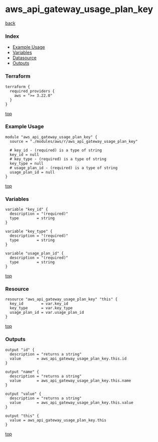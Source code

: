 # aws_api_gateway_usage_plan_key

[back](../aws.md)

### Index

- [Example Usage](#example-usage)
- [Variables](#variables)
- [Datasource](#datasource)
- [Outputs](#outputs)

### Terraform

```hcl
terraform {
  required_providers {
    aws = ">= 3.22.0"
  }
}
```

[top](#index)

### Example Usage

```hcl
module "aws_api_gateway_usage_plan_key" {
  source = "./modules/aws/r/aws_api_gateway_usage_plan_key"

  # key_id - (required) is a type of string
  key_id = null
  # key_type - (required) is a type of string
  key_type = null
  # usage_plan_id - (required) is a type of string
  usage_plan_id = null
}
```

[top](#index)

### Variables

```hcl
variable "key_id" {
  description = "(required)"
  type        = string
}

variable "key_type" {
  description = "(required)"
  type        = string
}

variable "usage_plan_id" {
  description = "(required)"
  type        = string
}
```

[top](#index)

### Resource

```hcl
resource "aws_api_gateway_usage_plan_key" "this" {
  key_id        = var.key_id
  key_type      = var.key_type
  usage_plan_id = var.usage_plan_id
}
```

[top](#index)

### Outputs

```hcl
output "id" {
  description = "returns a string"
  value       = aws_api_gateway_usage_plan_key.this.id
}

output "name" {
  description = "returns a string"
  value       = aws_api_gateway_usage_plan_key.this.name
}

output "value" {
  description = "returns a string"
  value       = aws_api_gateway_usage_plan_key.this.value
}

output "this" {
  value = aws_api_gateway_usage_plan_key.this
}
```

[top](#index)